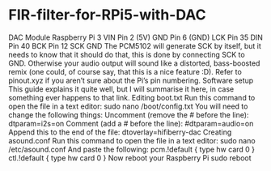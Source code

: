 # FIR-filter-for-RPi5-with-DAC 
DAC Module	Raspberry Pi 3
VIN	Pin 2 (5V)
GND	Pin 6 (GND)
LCK	Pin 35
DIN	Pin 40
BCK	Pin 12
SCK	GND
The PCM5102 will generate SCK by itself, but it needs to know that it should do that, this is done by connecting SCK to GND. Otherwise your audio output will sound like a distorted, bass-boosted remix (one could, of course say, that this is a nice feature :D).
Refer to pinout.xyz if you aren’t sure about the Pi’s pin numbering.
Software setup
This guide explains it quite well, but I will summarise it here, in case something ever happens to that link.
Editing boot.txt
Run this command to open the file in a text editor:
sudo nano /boot/config.txt
You will need to change the following things:
Uncomment (remove the # before the line):
dtparam=i2s=on
Comment (add a # before the line):
#dtparam=audio=on
Append this to the end of the file:
dtoverlay=hifiberry-dac
Creating asound.conf
Run this command to open the file in a text editor:
sudo nano /etc/asound.conf
And paste the following:
pcm.!default  {
 type hw card 0
}
ctl.!default {
 type hw card 0
}
Now reboot your Raspberry Pi
sudo reboot

